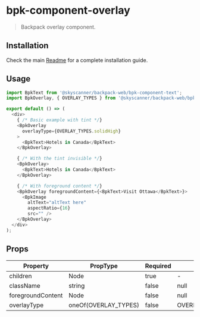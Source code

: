 # bpk-component-overlay

> Backpack overlay component.

## Installation

Check the main [Readme](https://github.com/skyscanner/backpack#usage) for a complete installation guide.

## Usage

```js
import BpkText from '@skyscanner/backpack-web/bpk-component-text';
import BpkOverlay, { OVERLAY_TYPES } from '@skyscanner/backpack-web/bpk-component-overlay';

export default () => (
  <div>
    { /* Basic example with tint */}
    <BpkOverlay
      overlayType={OVERLAY_TYPES.solidHigh}
    >
      <BpkText>Hotels in Canada</BpkText>
    </BpkOverlay>

    { /* With the tint invisible */}
    <BpkOverlay>
      <BpkText>Hotels in Canada</BpkText>
    </BpkOverlay>

    { /* With foreground content */}
    <BpkOverlay foregroundContent={<BpkText>Visit Ottawa</BpkText>}>
      <BpkImage
        altText="altText here"
        aspectRatio={16}
        src="" />
    </BpkOverlay>
  </div>
);
```

## Props

| Property  | PropType | Required | Default Value |
| --------- | -------- | -------- | ------------- |
| children | Node | true | - |
| className | string | false | null |
| foregroundContent | Node | false | null |
| overlayType | oneOf(OVERLAY_TYPES) | false | OVERLAY_TYPES.solidHigh |
